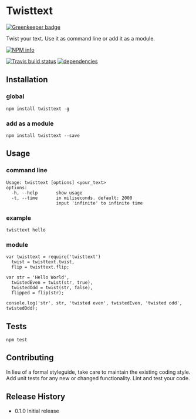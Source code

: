 Twisttext
=========

[![Greenkeeper badge](https://badges.greenkeeper.io/arufian/twisttext.svg)](https://greenkeeper.io/)

Twist your text. Use it as command line or add it as a module.

[![NPM info](https://nodei.co/npm/twisttext.png?downloads=true)](https://nodei.co/npm/twisttext.png?downloads=true)

[![Travis build status](https://travis-ci.org/arufian/twisttext.png?branch=master)](https://travis-ci.org/arufian/twisttext)
[![dependencies](https://david-dm.org/arufian/twisttext.png)](https://david-dm.org/arufian/twisttext)

## Installation

### global

	npm install twisttext -g

### add as a module

	npm install twisttext --save

## Usage

### command line
	Usage: twisttext [options] <your_text>
	options:
	  -h, --help       show usage
	  -t, --time       in miliseconds. default: 2000
					   input 'infinite' to infinite time

### example
	twisttext hello

### module
	
	var twisttext = require('twisttext')
      twist = twisttext.twist,
      flip = twisttext.flip;

  	var str = 'Hello World',
      twistedEven = twist(str, true),
      twistedOdd = twist(str, false),
      flipped = flip(str);

  	console.log('str', str, 'twisted even', twistedEven, 'twisted odd', twistedOdd);

## Tests

	npm test

## Contributing

In lieu of a formal styleguide, take care to maintain the existing coding style.
Add unit tests for any new or changed functionality. Lint and test your code.

## Release History

* 0.1.0 Initial release